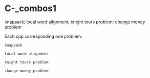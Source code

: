 # C-_combos1
knapsack; local word alignment; knight tours problem; change money problem

Each cpp corresponding one problem:

    knapsack
    
    local word alignment
    
    knight tours problem
    
    change money problem
